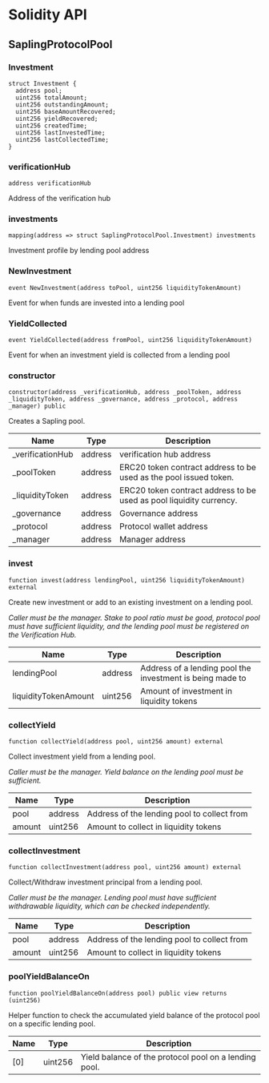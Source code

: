 # Solidity API

## SaplingProtocolPool

### Investment

```solidity
struct Investment {
  address pool;
  uint256 totalAmount;
  uint256 outstandingAmount;
  uint256 baseAmountRecovered;
  uint256 yieldRecovered;
  uint256 createdTime;
  uint256 lastInvestedTime;
  uint256 lastCollectedTime;
}
```

### verificationHub

```solidity
address verificationHub
```

Address of the verification hub

### investments

```solidity
mapping(address => struct SaplingProtocolPool.Investment) investments
```

Investment profile by lending pool address

### NewInvestment

```solidity
event NewInvestment(address toPool, uint256 liquidityTokenAmount)
```

Event for when funds are invested into a lending pool

### YieldCollected

```solidity
event YieldCollected(address fromPool, uint256 liquidityTokenAmount)
```

Event for when an investment yield is collected from a lending pool

### constructor

```solidity
constructor(address _verificationHub, address _poolToken, address _liquidityToken, address _governance, address _protocol, address _manager) public
```

Creates a Sapling pool.

| Name | Type | Description |
| ---- | ---- | ----------- |
| _verificationHub | address | verification hub address |
| _poolToken | address | ERC20 token contract address to be used as the pool issued token. |
| _liquidityToken | address | ERC20 token contract address to be used as pool liquidity currency. |
| _governance | address | Governance address |
| _protocol | address | Protocol wallet address |
| _manager | address | Manager address |

### invest

```solidity
function invest(address lendingPool, uint256 liquidityTokenAmount) external
```

Create new investment or add to an existing investment on a lending pool.

_Caller must be the manager. Stake to pool ratio must be good, protocol pool must have sufficient liquidity,
     and the lending pool must be registered on the Verification Hub._

| Name | Type | Description |
| ---- | ---- | ----------- |
| lendingPool | address | Address of a lending pool the investment is being made to |
| liquidityTokenAmount | uint256 | Amount of investment in liquidity tokens |

### collectYield

```solidity
function collectYield(address pool, uint256 amount) external
```

Collect investment yield from a lending pool.

_Caller must be the manager. Yield balance on the lending pool must be sufficient._

| Name | Type | Description |
| ---- | ---- | ----------- |
| pool | address | Address of the lending pool to collect from |
| amount | uint256 | Amount to collect in liquidity tokens |

### collectInvestment

```solidity
function collectInvestment(address pool, uint256 amount) external
```

Collect/Withdraw investment principal from a lending pool.

_Caller must be the manager. Lending pool must have sufficient withdrawable liquidity, which can be checked
     independently._

| Name | Type | Description |
| ---- | ---- | ----------- |
| pool | address | Address of the lending pool to collect from |
| amount | uint256 | Amount to collect in liquidity tokens |

### poolYieldBalanceOn

```solidity
function poolYieldBalanceOn(address pool) public view returns (uint256)
```

Helper function to check the accumulated yield balance of the protocol pool on a specific lending pool.

| Name | Type | Description |
| ---- | ---- | ----------- |
| [0] | uint256 | Yield balance of the protocol pool on a lending pool. |

